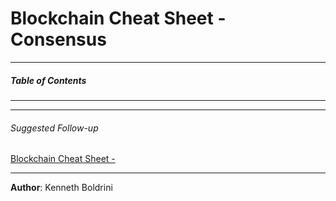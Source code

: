 # Blockchain Cheat Sheet - Consensus
---
##### **Table of Contents**
---
  
---
###### Suggested Follow-up
[Blockchain Cheat Sheet - ](./.md)
  
---
  
**Author**: Kenneth Boldrini